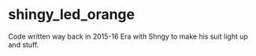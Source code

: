 # shingy_led_orange
 
Code written way back in 2015-16 Era with Shngy to make his  suit light up and stuff.
